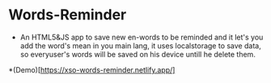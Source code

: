 # Words-Reminder

* An HTML5&JS app to save new en-words to be reminded and it let's you add the word's mean in you main lang, it uses localstorage to save data, so everyuser's words will be saved on his device untill he delete them.

*(Demo)[https://xso-words-reminder.netlify.app/]
